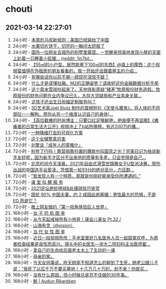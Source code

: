 # chouti
## 2021-03-14 22:27:01
1. 24小时 - [本周彪马叔新规则：美国已经输给了中国](https://dig.chouti.com//link/30428713)
1. 24小时 - [水果切片饼干，切开的一瞬间太舒服了](https://dig.chouti.com//link/30429456)
1. 24小时 - [国外一位网友去城外的别墅里露营，一觉醒来惊喜地发现小屋的天窗上趴着一只睡着小狐狸... (reddit: 1in7bil...](https://dig.chouti.com//link/30430420)
1. 24小时 - [【55㎡的小户型，居然能塞下100㎡的东西】@墙上的摩西：这个视频蛮值得在外租房的朋友看看的，我一开始还会跟着屋主的介绍...](https://dig.chouti.com//link/30428257)
1. 24小时 - [有哪些话你以前不屑一顾现在深信不疑？](https://dig.chouti.com//link/30429800)
1. 24小时 - [什么才是读懂社融、M2的正确姿势？请收好这份金融数据分析手册](https://dig.chouti.com//link/30429351)
1. 24小时 - [这个周末雪球吵起来了，天地侠影质疑“猪茅”牧原股份财务造假。牧原股份的财务问题在业内争议已久，大存大贷疑局和产业本身关联...](https://dig.chouti.com//link/30429475)
1. 24小时 - [这孩子还出生日祝福定制服务吗？](https://dig.chouti.com//link/30431403)
1. 24小时 - [3D艺术家Joel Stutz 制作的震撼短片《天使与魔鬼》，将人体的不同部位一一解构，带你从另一个维度认识自己的身体(...](https://dig.chouti.com//link/30430115)
1. 24小时 - [【高位截瘫的时尚博主：只要口红足够鲜艳，疤痕便不再显眼】《瘫痪者的日常生活大公开》视频冲上了b站热搜榜，有近200万的播...](https://dig.chouti.com//link/30430748)
1. 72小时 - [一种降维打击的可视化方案](https://dig.chouti.com//link/30427103)
1. 72小时 - [这个女辅警真厉害](https://dig.chouti.com//link/30422227)
1. 72小时 - [刘擎谈「成年人的童稚化」](https://dig.chouti.com//link/30421110)
1. 72小时 - [别夸了行吗！靠营销靠抄袭的爆款也叫国货之光？完美日记为啥说新手友好呢，因为新手才区分不出来他的质量有多差，只会觉得是自己...](https://dig.chouti.com//link/30419901)
1. 72小时 - [北京时间今天凌晨，2021年自由式滑雪世锦赛女子U型池决赛，带伤出战的中国选手谷爱凌，凭借第一轮93分的绝对高分，力压群...](https://dig.chouti.com//link/30427108)
1. 72小时 - [“我发现人有一个特质，那就是你刚好能承受你所遭遇的。”](https://dig.chouti.com//link/30420078)
1. 72小时 - [课 堂 叫 醒 服 务](https://dig.chouti.com//link/30426895)
1. 72小时 - [2021足坛绝妙停球&处理球技巧鉴赏](https://dig.chouti.com//link/30426824)
1. 72小时 - [困扰 90% 中国夫妻，约 2 成因此病离婚：男性最大的恐惧，不是 ED 而是它？](https://dig.chouti.com//link/30428067)
1. 72小时 - [推上网友做的「第一视角体验巨人世界」](https://dig.chouti.com//link/30423572)
1. 168小时 - [女 子 司 机 图 鉴](https://dig.chouti.com//link/30405104)
1. 168小时 - [从今天起戒掉所有小帅哥！康会儿美女 Pt.32  /](https://dig.chouti.com//link/30410583)
1. 168小时 - [山海有灵（@xision）](https://dig.chouti.com//link/30413334)
1. 168小时 - [当 代 女 性 图 鉴](https://dig.chouti.com//link/30404410)
1. 168小时 - [近日一段视频热传：手术室里好几名医务人员一起鼓掌欢呼，为患者检查结果是良性而高兴。镜头中的女医生—浙大二院妇科主治医师翟...](https://dig.chouti.com//link/30403469)
1. 168小时 - [拿自己的生命给后面老太太上了生动的一课](https://dig.chouti.com//link/30407138)
1. 168小时 - [母亲的笑。](https://dig.chouti.com//link/30402763)
1. 168小时 - [今天女同事说，昨天她家不知道怎么的聊到了生死，她老公跟儿子说：“我死了以后千万不要买墓地！十几万几十万的，划不来！你就买...](https://dig.chouti.com//link/30410834)
1. 168小时 - [没有什么原因，但小时候总是忍不住做的30件事。](https://dig.chouti.com//link/30405578)
1. 168小时 - [鲸 | Audun Rikardsen](https://dig.chouti.com//link/30416391)
